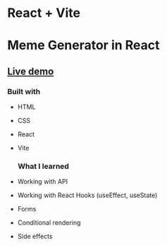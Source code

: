  # React + Vite

# Meme Generator in React

## [Live demo](https://memegeneratorinreactjs.netlify.app/)


### Built with 

- HTML
- CSS
- React
- Vite





  ### What I learned

- Working with API
- Working with React Hooks (useEffect, useState)
- Forms
- Conditional rendering
- Side effects 


